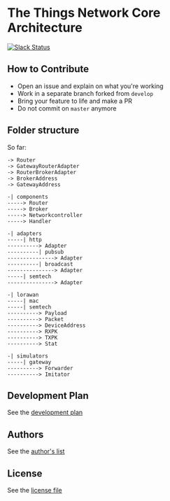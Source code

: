 The Things Network Core Architecture
====================================

[![Slack Status](https://slack.thethingsnetwork.org/badge.svg)](https://slack.thethingsnetwork.org/)

## How to Contribute

- Open an issue and explain on what you're working
- Work in a separate branch forked from `develop`
- Bring your feature to life and make a PR
- Do not commit on `master` anymore

## Folder structure

So far: 

```
-> Router
-> GatewayRouterAdapter
-> RouterBrokerAdapter
-> BrokerAddress
-> GatewayAddress

-| components
-----> Router
-----> Broker
-----> Networkcontroller
-----> Handler

-| adapters
-----| http
----------> Adapter
----------| pubsub
---------------> Adapter
----------| broadcast
---------------> Adapter
-----| semtech
---------------> Adapter

-| lorawan
-----| mac
-----| semtech
----------> Payload
----------> Packet
----------> DeviceAddress
----------> RXPK
----------> TXPK
----------> Stat

-| simulators
-----| gateway
----------> Forwarder
----------> Imitator
```

## Development Plan

See the [development plan](DEVELOPMENT_PLAN.md)

## Authors

See the [author's list](AUTHORS)

## License

See the [license file](LICENSE)
